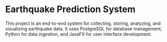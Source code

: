 # Earthquake Prediction System

This project is an end-to-end system for collecting, storing, analyzing, and visualizing earthquake data. It uses PostgreSQL for database management, Python for data ingestion, and JavaFX for user interface development.

